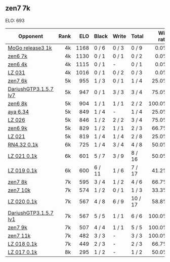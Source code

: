 ## zen7 7k ##

ELO: 693

Opponent | Rank | ELO | Black | Write | Total | Win rate
---------|-----:|----:|-------|-------|-------|-------:
[MoGo release3 1k](MoGo%20release3%201k.md) | 4k | 1168 | 0 / 6 | 0 / 3 | 0 / 9 | 0.0%
[zen6 7k](zen6%207k.md) | 4k | 1130 | 0 / 1 | 0 / 1 | 0 / 2 | 0.0%
[zen6 4k](zen6%204k.md) | 4k | 1115 | 0 / 1 | - | 0 / 1 | 0.0%
[LZ 031](LZ%20031.md) | 4k | 1016 | 0 / 1 | 0 / 2 | 0 / 3 | 0.0%
[zen7 6k](zen7%206k.md) | 5k | 955 | 1 / 3 | 0 / 1 | 1 / 4 | 25.0%
[DariushGTP3.1.5.7 lv7](DariushGTP3.1.5.7%20lv7.md) | 5k | 947 | 0 / 1 | 3 / 3 | 3 / 4 | 75.0%
[zen6 8k](zen6%208k.md) | 5k | 904 | 1 / 1 | 1 / 1 | 2 / 2 | 100.0%
[aya 6.34](aya%206.34.md) | 5k | 849 | 1 / 4 | - | 1 / 4 | 25.0%
[LZ 026](LZ%20026.md) | 5k | 846 | 1 / 2 | 2 / 2 | 3 / 4 | 75.0%
[zen6 9k](zen6%209k.md) | 5k | 829 | 1 / 2 | 1 / 1 | 2 / 3 | 66.7%
[LZ 021](LZ%20021.md) | 5k | 819 | 1 / 4 | 1 / 4 | 2 / 8 | 25.0%
[RN4.32 0.1k](RN4.32%200.1k.md) | 6k | 725 | 1 / 4 | 3 / 4 | 4 / 8 | 50.0%
[LZ 021 0.1k](LZ%20021%200.1k.md) | 6k | 601 | 5 / 7 | 3 / 9 | 8 / 16 | 50.0%
[LZ 019 0.1k](LZ%20019%200.1k.md) | 6k | 600 | 6 / 11 | 1 / 6 | 7 / 17 | 41.2%
[zen7 8k](zen7%208k.md) | 7k | 595 | 3 / 4 | 1 / 2 | 4 / 6 | 66.7%
[zen7 10k](zen7%2010k.md) | 7k | 574 | 1 / 2 | 0 / 1 | 1 / 3 | 33.3%
[LZ 020 0.1k](LZ%20020%200.1k.md) | 7k | 567 | 4 / 8 | 6 / 9 | 10 / 17 | 58.8%
[DariushGTP3.1.5.7 lv1](DariushGTP3.1.5.7%20lv1.md) | 7k | 567 | 5 / 5 | 1 / 1 | 6 / 6 | 100.0%
[zen7 9k](zen7%209k.md) | 7k | 507 | 4 / 4 | 1 / 1 | 5 / 5 | 100.0%
[zen7 11k](zen7%2011k.md) | 7k | 482 | 3 / 3 | - | 3 / 3 | 100.0%
[LZ 018 0.1k](LZ%20018%200.1k.md) | 7k | 449 | 2 / 3 | - | 2 / 3 | 66.7%
[LZ 017 0.1k](LZ%20017%200.1k.md) | 8k | 295 | 1 / 2 | - | 1 / 2 | 50.0%
